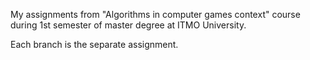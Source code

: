 My assignments from "Algorithms in сomputer games сontext" course during 1st semester of master degree at ITMO University.

Each branch is the separate assignment.
